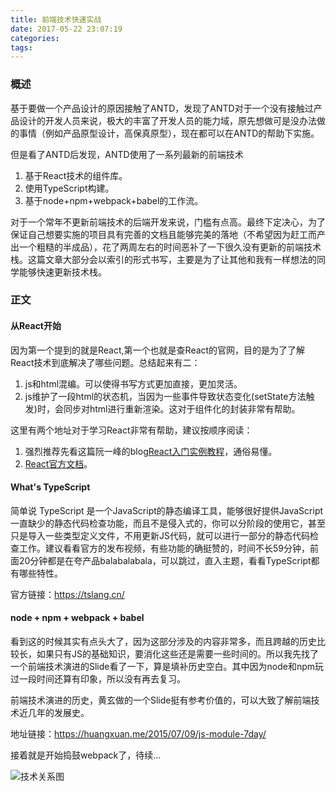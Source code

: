 ```yaml
---
title: 前端技术快速实战
date: 2017-05-22 23:07:19
categories:
tags:
---
```

### 概述

基于要做一个产品设计的原因接触了ANTD，发现了ANTD对于一个没有接触过产品设计的开发人员来说，极大的丰富了开发人员的能力域，原先想做可是没办法做的事情（例如产品原型设计，高保真原型），现在都可以在ANTD的帮助下实施。

但是看了ANTD后发现，ANTD使用了一系列最新的前端技术

1. 基于React技术的组件库。
2. 使用TypeScript构建。
3. 基于node+npm+webpack+babel的工作流。

对于一个常年不更新前端技术的后端开发来说，门槛有点高。最终下定决心，为了保证自己想要实施的项目具有完善的文档且能够完美的落地（不希望因为赶工而产出一个粗糙的半成品），花了两周左右的时间恶补了一下很久没有更新的前端技术栈。这篇文章大部分会以索引的形式书写，主要是为了让其他和我有一样想法的同学能够快速更新技术栈。



### 正文

#### 从React开始

因为第一个提到的就是React,第一个也就是查React的官网，目的是为了了解React技术到底解决了哪些问题。总结起来有二：

1. js和html混编。可以使得书写方式更加直接，更加灵活。
2. js维护了一段html的状态机，当因为一些事件导致状态变化(setState方法触发)时，会同步对html进行重新渲染。这对于组件化的封装非常有帮助。

这里有两个地址对于学习React非常有帮助，建议按顺序阅读：

1. 强烈推荐先看这篇阮一峰的blog[React入门实例教程](http://www.ruanyifeng.com/blog/2015/03/react.html)，通俗易懂。
2. [React官方文档](https://facebook.github.io/react/docs/hello-world.html)。



#### What's TypeScript

简单说 TypeScript 是一个JavaScript的静态编译工具，能够很好提供JavaScript一直缺少的静态代码检查功能，而且不是侵入式的，你可以分阶段的使用它，甚至只是导入一些类型定义文件，不用更新JS代码，就可以进行一部分的静态代码检查工作。建议看看官方的发布视频，有些功能的确挺赞的，时间不长59分钟，前面20分钟都是在夸产品balabalabala，可以跳过，直入主题，看看TypeScript都有哪些特性。

官方链接：https://tslang.cn/



#### node + npm + webpack + babel

看到这的时候其实有点头大了，因为这部分涉及的内容非常多，而且跨越的历史比较长，如果只有JS的基础知识，要消化这些还是需要一些时间的。所以我先找了一个前端技术演进的Slide看了一下，算是填补历史空白。其中因为node和npm玩过一段时间还算有印象，所以没有再去复习。

前端技术演进的历史，黄玄做的一个Slide挺有参考价值的，可以大致了解前端技术近几年的发展史。

地址链接：https://huangxuan.me/2015/07/09/js-module-7day/

接着就是开始捣鼓webpack了，待续... 

![技术关系图](/uploads/learn/front-tech-stack-01.png)

###  